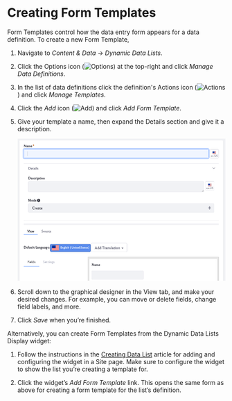 # Creating Form Templates

Form Templates control how the data entry form appears for a data definition. To create a new Form Template,

1. Navigate to *Content & Data* &rarr; *Dynamic Data Lists*. 

1. Click the Options icon (![Options](../../../images/icon-options.png)) at the top-right and click *Manage Data Definitions*.

1. In the list of data definitions click the definition's Actions icon (![Actions](../../../images/icon-actions.png)) and click *Manage Templates*.

1. Click the *Add* icon (![Add](../../../images/icon-add.png)) and click *Add Form Template*.

1. Give your template a name, then expand the Details section and give it a description. 

    ![Give your template a name and configure the form.](./creating-form-templates/images/01.png)

1. Scroll down to the graphical designer in the View tab, and make your desired changes. For example, you can move or delete fields, change field labels, and more.

1. Click *Save* when you’re finished.

Alternatively, you can create Form Templates from the Dynamic Data Lists Display widget:

1. Follow the instructions in the [Creating Data List](./creating-data-lists.md) article for adding and configuring the widget in a Site page. Make sure to configure the widget to show the list you’re creating a template for.

1. Click the widget’s *Add Form Template* link. This opens the same form as above for creating a form template for the list’s definition.


